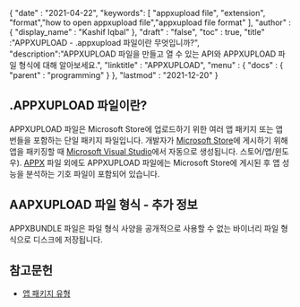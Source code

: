 {
  "date" : "2021-04-22",
  "keywords": [ "appxupload file", "extension", "format","how to open appxupload file","appxupload file format" ],
  "author" : {
    "display_name" : "Kashif Iqbal"
},
  "draft" : "false",
  "toc" : true,
  "title" :"APPXUPLOAD - .appxupload 파일이란 무엇입니까?",
  "description":"APPXUPLOAD 파일을 만들고 열 수 있는 API와 APPXUPLOAD 파일 형식에 대해 알아보세요.",
  "linktitle" : "APPXUPLOAD",
  "menu" : {
    "docs" : {
      "parent" : "programming"
}
},
  "lastmod" : "2021-12-20"
}

## .APPXUPLOAD 파일이란?

APPXUPLOAD 파일은 Microsoft Store에 업로드하기 위한 여러 앱 패키지 또는 앱 번들을 포함하는 단일 패키지 파일입니다. 개발자가 [Microsoft Store](https://www.microsoft.com/en-us/)에 게시하기 위해 앱을 패키징할 때 [Microsoft Visual Studio](https://visualstudio.microsoft.com/)에서 자동으로 생성됩니다. 스토어/앱/윈도우). [APPX](/ko/programming/appx/) 파일 외에도 APPXUPLOAD 파일에는 Microsoft Store에 게시된 후 앱 성능을 분석하는 기호 파일이 포함되어 있습니다.

## AAPXUPLOAD 파일 형식 - 추가 정보

APPXBUNDLE 파일은 파일 형식 사양을 공개적으로 사용할 수 없는 바이너리 파일 형식으로 디스크에 저장됩니다.

## 참고문헌

* [앱 패키지 유형](https://learn.microsoft.com/en-us/windows/msix/package/packaging-uwp-apps)

